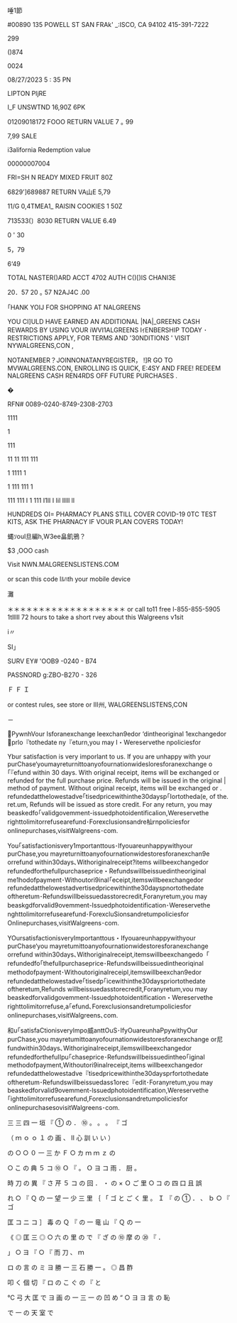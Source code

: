 唾1節

#00890 135 POWELL ST
SAN FRAk' _:ISCO, CA 94102
415-391-7222

299

()874

0024

08/27/2023 5 : 35 PN

LIPTON PIjRE

I_F UNSWTND 16,90Z 6PK

01209018172
FOOO
RETURN VALUE 7 ｡ 99

7,99 SALE

i3alifornia Redemption value

00000007004

FRI=SH N READY MIXED FRUIT 80Z

6829']689887
RETURN VA山E 5,79

11/G 0,4TMEA1_ RAISIN COOKIES 1 50Z

713533(〕8030
RETURN VALUE 6.49

0 ' 30

5，79

6‘49

TOTAL
NASTER()ARD ACCT 4702
AUTH C()[)IS
CHANI3E

20．57
20 ｡ 57
N2AJ4C
.00

｢HANK YOIJ FOR SHOPPING AT NALGREENS

YOU CI]ULD HAVE EARNED AN ADDITIONAL
|NA|_GREENS CASH REWARDS BY USING VOUR
iWVI1ALGREENS IｲENBERSHIP TODAY ･
RESTRICTIONS APPLY, FOR TERMS AND
'30NDITIONS ' VISIT NYWALGREENS,CON ,

NOTANEMBER？JOINNONATANYREGISTER，
!]R GO TO MVWALGREENS.CON, ENROLLING IS
QUICK, E:4SY AND FREE! REDEEM NALGREENS
CASH REN4RDS OFF FUTURE PURCHASES .

�

RFN# 0089-0240-8749-2308-2703

1111

1

111

11 11 111 111

1 1111 1

1 111 111 1

111 111 I 1 111 I1II I Iil lllll ll

HUNDREDS OI= PHARMACY PLANS STILL COVER
COVID-19 0TC TEST KITS, ASK THE PHARNACY
IF VOUR PLAN COVERS TODAY!

蝿ｿoul旦編h,W3ee畠飢鴉？

$3 ,OOO cash

Visit
NWN.MALGREENSLISTENS.COM

or scan this code lﾙﾊth your mobile device

灘

＊＊＊＊＊＊＊＊＊＊＊＊＊＊＊＊＊＊＊
or call to11 free
l-855-855-5905
1tlllll 72 hours to take a short
rvey about this Walgreens v1sit

i〃

SI」

SURV EY#
'OOB9 -0240 - B74

PASSNORD
g:ZBO-B270 - 326

Ｆ
Ｆ
Ｉ

or contest rules, see store or
Ⅲ州, WALGREENSLISTENS,CON

－

PywnhVour
Isforanexchange
leexchan9edor
‘dintheoriginal
1exchangedor
；prlo『tothedate
ny『eturn,you may
I・Wereservethe
npoliciesfor

Ybur satisfaction is very imporlant to us. lf you are unhappy with your
purChase‘youmayreturnittoanyofournationwidesloresforanexchange
o｢『efund within 30 days. With original receipt, items will be exchanged or
refunded for the full purchase price. Refunds will be issued in the original |
method of payment. Without original receipt, items will be exchanged or .
refundedattheIowestadve｢tisedpricewithinthe30daysp｢Iortotheda(e,
of the. ret.um, Refunds will be issued as store credit. For any return, you may
beaskedfo｢vaIidgovemment-issuedphotoidentificalion,Wereservethe
righttolimitorrefusearefund･ForexcIusionsandre杣rnpoIiciesfor
onIinepurchases,visitWalgreens･com.

You｢satisfactionisvery1mportanttous･lfyouareunhappywithyour
purChase,you mayreturnittoanyofournationwidestoresforanexchan9e
orrefund within30days､WithoriginaIreceipt?items willbeexchangedor
refundedforthefullpurchaseprice・RefundswiIIbeissuedintheoriginal
me1hodofpayment･Withoutori9inal｢eceipt,itemswillbeexchangedor
refundedatthelowestadvertisedpricewithinthe30dayspnortothedate
oftheretum･RefundswiIIbeissuedasstorecredit,Foranyretum,you may
beaskgdforvalid9ovemment-Issuedphotoidentification･Wereservethe
nghttolimitorrefusearefund･ForexcluSionsandretumpoIiciesfor
OnIinepurchases,visitWalgreens･com.

YOursatisfactionisveryImportanttous・Ifyouareunhappywithyour
purChase‘you mayretumittoanyofournationwidestoresforanexchange
orrefund within30days､Withoriginalreceipt,itemswiIlbeexchangedo「
refundedfo｢thefullpurchaseprice･RefundswiⅡbeissuedintheoriqinal
methodofpayment･Withoutoriginalreceipl,itemswillbeexchan9edor
refundedatthelowestadve｢tisedp｢icewithinthe30dayspriortothedate
oftheretum,Refunds willbeissuedasstorecredit,Foranyretum,vou may
beaskedforvalidgovemment-lssuedphotoidentification・Wereservethe
righttoIimitorrefuse,a｢efund､ForexcIusionsandretumpoIiciesfor
onIinepurchases,visitWalgreens､com.

和u｢satisfaCtionisverylmpo威anttOuS･IfyOuareunhaPpywithyOur
purChase,you mayretumittoanyofournationwidestoresforanexchange
or尼fundwithin30days､WithoriginaIreceipt,iIemswiIIbeexchangedor
refundedforthefuIIpu｢chaseprice･RefundswiIIbeissuedintheo｢iginaI
methodofpayment,Withoutori9inaIreceipt,items willbeexchangedor
refundedatthelowestadve『tisedpricewithinthe30daysprfortothedate
oftheretum･RefundswilIbeissuedass1orec『edit･Foranyretum,you may
beaskedforvalid9ovemment-lssuedphotoidentification,Wereservethe
｢ighttoIimitorrefusearefund,ForexclusionsandretumpoIiciesfor
onlinepurchasesovisitWalgreens･com.

三
三
四
一
垣
『
①
の
．
⑩
。
。
。
『
ゴ

（
ｍ
ｏ
ｏ
１
の
画
、
Ⅱ
心
訓
い
い
）

の
○
○
０
一
三
か
Ｆ
○
カ
ｍ
ｍ
ｚ
の

○
こ
の
典
５
コ
⑩
Ｏ
『
。
Ｏ
ヨ
コ
雨
．
厨
。

時
刀
の
異
『
さ
芹
５
コ
の
回
．
・
の
×
Ｏ
ご
里
○
コ
の
四
口
且
誤

れ
○
『
Ｑ
の
一
望
一
少
三
里
｛
「
ゴ
と
ご
く
里
。
Ｉ
『
の
①
．
、
ｂ
○
『
ゴ

匡
コ
ニ
コ
］
毒
の
Ｑ
『
の
一
竜
山
『
Ｑ
の
一

《
◎
匡
三
◎
○
六
の
里
の
で
『
ざ
の
⑩
摩
の
⑳
『
．

」
○
ヨ
『
○
『
而
刀
、
ｍ

ロ
の
言
の
ミ
ヨ
勝
一
三
石
勝
一
。
◎
昌
酢

叩
く
個
切
『
ロ
の
こ
ぐ
の
『
と

℃
弓
大
匡
で
ヨ
画
の
一
三
一
の
凹
め
“
○
ヨ
ヨ
言
の
恥

で
一
の
天
室
で

